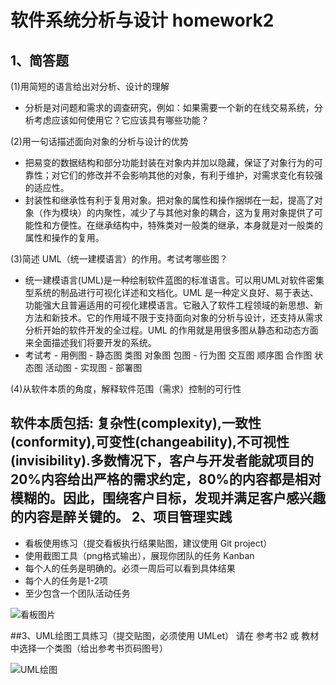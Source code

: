 软件系统分析与设计 homework2
====
1、简答题
--

(1)用简短的语言给出对分析、设计的理解
* 分析是对问题和需求的调查研究，例如：如果需要一个新的在线交易系统，分析考虑应该如何使用它？它应该具有哪些功能？

(2)用一句话描述面向对象的分析与设计的优势
* 把易变的数据结构和部分功能封装在对象内并加以隐藏，保证了对象行为的可靠性；对它们的修改并不会影响其他的对象，有利于维护，对需求变化有较强的适应性。
* 封装性和继承性有利于复用对象。把对象的属性和操作捆绑在一起，提高了对象（作为模块）的内聚性，减少了与其他对象的耦合，这为复用对象提供了可能性和方便性。在继承结构中，特殊类对一般类的继承，本身就是对一般类的属性和操作的复用。 

(3)简述 UML（统一建模语言）的作用。考试考哪些图？
* 统一建模语言(UML)是一种绘制软件蓝图的标准语言。可以用UML对软件密集型系统的制品进行可视化详述和文档化。UML 是一种定义良好、易于表达、功能强大且普遍适用的可视化建模语言。它融入了软件工程领域的新思想、新方法和新技术。它的作用域不限于支持面向对象的分析与设计，还支持从需求分析开始的软件开发的全过程。UML 的作用就是用很多图从静态和动态方面来全面描述我们将要开发的系统。
* 考试考 - 用例图 - 静态图 类图 对象图 包图 - 行为图 交互图 顺序图 合作图 状态图 活动图 - 实现图 - 部署图

(4)从软件本质的角度，解释软件范围（需求）控制的可行性

软件本质包括: 复杂性(complexity),一致性(conformity),可变性(changeability),不可视性(invisibility).多数情况下，客户与开发者能就项目的20%内容给出严格的需求约定，80%的内容都是相对模糊的。因此，围绕客户目标，发现并满足客户感兴趣的内容是醉关键的。
2、项目管理实践
--
* 看板使用练习（提交看板执行结果贴图，建议使用 Git project）
* 使用截图工具（png格式输出），展现你团队的任务 Kanban
* 每个人的任务是明确的。必须一周后可以看到具体结果
* 每个人的任务是1-2项
* 至少包含一个团队活动任务

![看板图片](https://github.com/zfr0411/swsad-homework/blob/master/file/看版练习.png)

##3、UML绘图工具练习（提交贴图，必须使用 UMLet）
请在 参考书2 或 教材 中选择一个类图（给出参考书页码图号）

![UML绘图](https://github.com/zfr0411/swsad-homework/blob/master/file/homework2.png)
